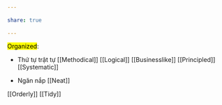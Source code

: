 ---  
share: true  
---  
<mark class="hltr-teal">Organized</mark>:  
- Thứ tự trật tự [[Methodical]] [[Logical]] [[Businesslike]] [[Principled]] [[Systematic]]  
- Ngăn nắp [[Neat]]  
[[Orderly]] [[Tidy]]